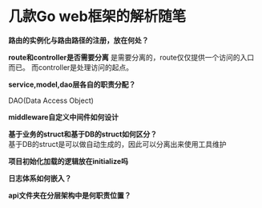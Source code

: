 # 几款Go web框架的解析随笔

**路由的实例化与路由路径的注册，放在何处？**

**route和controller是否需要分离**
是需要分离的，route仅仅提供一个访问的入口而已。
而controller是处理访问的起点。

**service,model,dao层各自的职责分配？**

DAO(Data Access Object)

**middleware自定义中间件如何设计**

**基于业务的struct和基于DB的struct如何区分？**  
基于DB的struct是可以做自动生成的，因此可以分离出来使用工具维护

**项目初始化加载的逻辑放在initialize吗**

**日志体系如何嵌入？**

**api文件夹在分层架构中是何职责位置？**